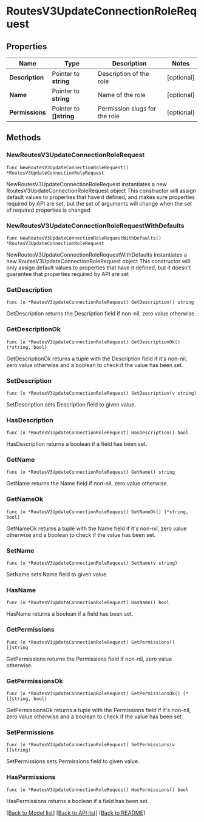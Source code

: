 # RoutesV3UpdateConnectionRoleRequest

## Properties

Name | Type | Description | Notes
------------ | ------------- | ------------- | -------------
**Description** | Pointer to **string** | Description of the role | [optional] 
**Name** | Pointer to **string** | Name of the role | [optional] 
**Permissions** | Pointer to **[]string** | Permission slugs for the role | [optional] 

## Methods

### NewRoutesV3UpdateConnectionRoleRequest

`func NewRoutesV3UpdateConnectionRoleRequest() *RoutesV3UpdateConnectionRoleRequest`

NewRoutesV3UpdateConnectionRoleRequest instantiates a new RoutesV3UpdateConnectionRoleRequest object
This constructor will assign default values to properties that have it defined,
and makes sure properties required by API are set, but the set of arguments
will change when the set of required properties is changed

### NewRoutesV3UpdateConnectionRoleRequestWithDefaults

`func NewRoutesV3UpdateConnectionRoleRequestWithDefaults() *RoutesV3UpdateConnectionRoleRequest`

NewRoutesV3UpdateConnectionRoleRequestWithDefaults instantiates a new RoutesV3UpdateConnectionRoleRequest object
This constructor will only assign default values to properties that have it defined,
but it doesn't guarantee that properties required by API are set

### GetDescription

`func (o *RoutesV3UpdateConnectionRoleRequest) GetDescription() string`

GetDescription returns the Description field if non-nil, zero value otherwise.

### GetDescriptionOk

`func (o *RoutesV3UpdateConnectionRoleRequest) GetDescriptionOk() (*string, bool)`

GetDescriptionOk returns a tuple with the Description field if it's non-nil, zero value otherwise
and a boolean to check if the value has been set.

### SetDescription

`func (o *RoutesV3UpdateConnectionRoleRequest) SetDescription(v string)`

SetDescription sets Description field to given value.

### HasDescription

`func (o *RoutesV3UpdateConnectionRoleRequest) HasDescription() bool`

HasDescription returns a boolean if a field has been set.

### GetName

`func (o *RoutesV3UpdateConnectionRoleRequest) GetName() string`

GetName returns the Name field if non-nil, zero value otherwise.

### GetNameOk

`func (o *RoutesV3UpdateConnectionRoleRequest) GetNameOk() (*string, bool)`

GetNameOk returns a tuple with the Name field if it's non-nil, zero value otherwise
and a boolean to check if the value has been set.

### SetName

`func (o *RoutesV3UpdateConnectionRoleRequest) SetName(v string)`

SetName sets Name field to given value.

### HasName

`func (o *RoutesV3UpdateConnectionRoleRequest) HasName() bool`

HasName returns a boolean if a field has been set.

### GetPermissions

`func (o *RoutesV3UpdateConnectionRoleRequest) GetPermissions() []string`

GetPermissions returns the Permissions field if non-nil, zero value otherwise.

### GetPermissionsOk

`func (o *RoutesV3UpdateConnectionRoleRequest) GetPermissionsOk() (*[]string, bool)`

GetPermissionsOk returns a tuple with the Permissions field if it's non-nil, zero value otherwise
and a boolean to check if the value has been set.

### SetPermissions

`func (o *RoutesV3UpdateConnectionRoleRequest) SetPermissions(v []string)`

SetPermissions sets Permissions field to given value.

### HasPermissions

`func (o *RoutesV3UpdateConnectionRoleRequest) HasPermissions() bool`

HasPermissions returns a boolean if a field has been set.


[[Back to Model list]](../README.md#documentation-for-models) [[Back to API list]](../README.md#documentation-for-api-endpoints) [[Back to README]](../README.md)


